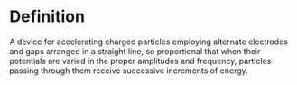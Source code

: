 # Definition

A device for accelerating charged particles employing alternate
electrodes and gaps arranged in a straight line, so proportional that
when their potentials are varied in the proper amplitudes and frequency,
particles passing through them receive successive increments of energy.

